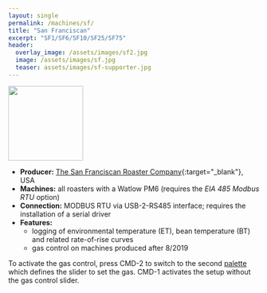 ```yaml
---
layout: single
permalink: /machines/sf/
title: "San Franciscan"
excerpt: "SF1/SF6/SF10/SF25/SF75"
header:
  overlay_image: /assets/images/sf2.jpg
  image: /assets/images/sf.jpg
  teaser: assets/images/sf-supporter.jpg
---
```


<img class="tab-image" src="{{ site.baseurl }}/assets/images/supporter-badge.png" width="150px">

* __Producer:__ [The San Franciscan Roaster Company](http://www.sanfranroaster.com){:target="_blank"}, USA
* __Machines:__ all roasters with a Watlow PM6 (requires the _EIA 485 Modbus RTU_ option)
* __Connection:__ MODBUS RTU via USB-2-RS485 interface; requires the installation of a serial driver
* __Features:__
  - logging of environmental temperature (ET), bean temperature (BT) and related rate-of-rise curves
  - gas control on machines produced after 8/2019

To activate the gas control, press CMD-2 to switch to the second [palette](https://artisan-roasterscope.blogspot.com/2013/02/events-buttons-and-palettes.html) which defines the slider to set the gas. CMD-1 activates the setup without the gas control slider.